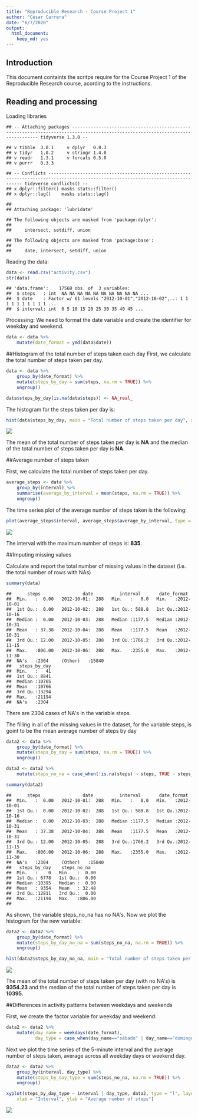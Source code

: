 ```yaml
---
title: "Reproducible Research - Course Project 1"
author: "César Carrera"
date: "6/7/2020"
output: 
  html_document: 
    keep_md: yes
---
```




## Introduction

This document containts the scritps require for the Course Project 1 of the Reproducible Research course, acording to the instructions.


## Reading and processing

Loading libraries

```
## -- Attaching packages ------------------------------------------------------------------------------------------------------------------------------- tidyverse 1.3.0 --
```

```
## v tibble  3.0.1     v dplyr   0.8.3
## v tidyr   1.0.2     v stringr 1.4.0
## v readr   1.3.1     v forcats 0.5.0
## v purrr   0.3.3
```

```
## -- Conflicts ---------------------------------------------------------------------------------------------------------------------------------- tidyverse_conflicts() --
## x dplyr::filter() masks stats::filter()
## x dplyr::lag()    masks stats::lag()
```

```
## 
## Attaching package: 'lubridate'
```

```
## The following objects are masked from 'package:dplyr':
## 
##     intersect, setdiff, union
```

```
## The following objects are masked from 'package:base':
## 
##     date, intersect, setdiff, union
```


Reading the data:


```r
data <- read.csv("activity.csv")
str(data)
```

```
## 'data.frame':	17568 obs. of  3 variables:
##  $ steps   : int  NA NA NA NA NA NA NA NA NA NA ...
##  $ date    : Factor w/ 61 levels "2012-10-01","2012-10-02",..: 1 1 1 1 1 1 1 1 1 1 ...
##  $ interval: int  0 5 10 15 20 25 30 35 40 45 ...
```
Processing: We need to format the date variable and create the identifier for weekday and weekend.


```r
data <- data %>%
    mutate(date_format = ymd(data$date))
```


##Histogram of the total number of steps taken each day
First, we calculate the total number of steps taken per day.


```r
data <- data %>%
    group_by(date_format) %>%
    mutate(steps_by_day = sum(steps, na.rm = TRUE)) %>%
    ungroup()

data$steps_by_day[is.na(data$steps)] <- NA_real_
```

The histogram for the steps taken per day is: 

```r
hist(data$steps_by_day, main = "Total number of steps taken per day", xlab = "Steps per day", col="green")
```

![](Reproducible-Research---Course-Project-1_files/figure-html/unnamed-chunk-5-1.png)<!-- -->

The mean of the total number of steps taken per day is **NA** and the median of the total number of steps taken per day is **NA**.


##Average number of steps taken

First, we calculate the total number of steps taken per day.


```r
average_steps <- data %>%
    group_by(interval) %>%
    summarise(average_by_interval = mean(steps, na.rm = TRUE)) %>%
    ungroup()
```


The time series plot of the average number of steps taken is the following:

```r
plot(average_steps$interval, average_steps$average_by_interval, type = "l", lwd = 2, col="green", xlab="Interval", ylab="Average number of steps", main="Average number of steps per intervals")
```

![](Reproducible-Research---Course-Project-1_files/figure-html/unnamed-chunk-7-1.png)<!-- -->

The interval with the maximum number of steps is: **835**.

##Imputing missing values

Calculate and report the total number of missing values in the dataset (i.e. the total number of rows with NAs)

```r
summary(data)
```

```
##      steps                date          interval       date_format        
##  Min.   :  0.00   2012-10-01:  288   Min.   :   0.0   Min.   :2012-10-01  
##  1st Qu.:  0.00   2012-10-02:  288   1st Qu.: 588.8   1st Qu.:2012-10-16  
##  Median :  0.00   2012-10-03:  288   Median :1177.5   Median :2012-10-31  
##  Mean   : 37.38   2012-10-04:  288   Mean   :1177.5   Mean   :2012-10-31  
##  3rd Qu.: 12.00   2012-10-05:  288   3rd Qu.:1766.2   3rd Qu.:2012-11-15  
##  Max.   :806.00   2012-10-06:  288   Max.   :2355.0   Max.   :2012-11-30  
##  NA's   :2304     (Other)   :15840                                        
##   steps_by_day  
##  Min.   :   41  
##  1st Qu.: 8841  
##  Median :10765  
##  Mean   :10766  
##  3rd Qu.:13294  
##  Max.   :21194  
##  NA's   :2304
```
There are 2304 cases of NA's in the variable steps. 

The filling in all of the missing values in the dataset, for the variable steps, is goint to be the mean average number of steps by day


```r
data2 <- data %>%
    group_by(date_format) %>%
    mutate(steps_by_day = sum(steps, na.rm = TRUE)) %>%
    ungroup()

data2 <- data2 %>%
    mutate(steps_no_na = case_when(!is.na(steps) ~ steps, TRUE ~ steps_by_day))

summary(data2)
```

```
##      steps                date          interval       date_format        
##  Min.   :  0.00   2012-10-01:  288   Min.   :   0.0   Min.   :2012-10-01  
##  1st Qu.:  0.00   2012-10-02:  288   1st Qu.: 588.8   1st Qu.:2012-10-16  
##  Median :  0.00   2012-10-03:  288   Median :1177.5   Median :2012-10-31  
##  Mean   : 37.38   2012-10-04:  288   Mean   :1177.5   Mean   :2012-10-31  
##  3rd Qu.: 12.00   2012-10-05:  288   3rd Qu.:1766.2   3rd Qu.:2012-11-15  
##  Max.   :806.00   2012-10-06:  288   Max.   :2355.0   Max.   :2012-11-30  
##  NA's   :2304     (Other)   :15840                                        
##   steps_by_day    steps_no_na    
##  Min.   :    0   Min.   :  0.00  
##  1st Qu.: 6778   1st Qu.:  0.00  
##  Median :10395   Median :  0.00  
##  Mean   : 9354   Mean   : 32.48  
##  3rd Qu.:12811   3rd Qu.:  0.00  
##  Max.   :21194   Max.   :806.00  
## 
```
As shown, the variable steps_no_na has no NA's. Now we plot the histogram for the new variable:

```r
data2 <- data2 %>%
    group_by(date_format) %>%
    mutate(steps_by_day_no_na = sum(steps_no_na, na.rm = TRUE)) %>%
    ungroup()

hist(data2$steps_by_day_no_na, main = "Total number of steps taken per day (imputing NA's)", xlab = "Steps per day", col="green")
```

![](Reproducible-Research---Course-Project-1_files/figure-html/unnamed-chunk-10-1.png)<!-- -->

The mean of the total number of steps taken per day (with no NA's) is **9354.23** and the median of the total number of steps taken per day is **10395**.


##Differences in activity patterns between weekdays and weekends

First, we create the factor variable for weekday and weekend:

```r
data2 <- data2 %>%
    mutate(day_name = weekdays(date_format),
           day_type = case_when(day_name=="sábado" | day_name=="domingo" ~ "Weekend", TRUE ~ "Weekday"))
```

Next we plot the time series of the 5-minute interval and the average number of steps taken, average across all weekday days or weekend day.


```r
data2 <- data2 %>%
    group_by(interval, day_type) %>%
    mutate(steps_by_day_type = sum(steps_no_na, na.rm = TRUE)) %>%
    ungroup()

xyplot(steps_by_day_type ~ interval | day_type, data2, type = "l", layout = c(1, 2), 
    xlab = "Interval", ylab = "Average number of steps")
```

![](Reproducible-Research---Course-Project-1_files/figure-html/unnamed-chunk-12-1.png)<!-- -->





